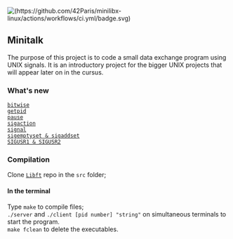 ![(https://github.com/42Paris/minilibx-linux/actions/workflows/ci.yml/badge.svg)](https://img.shields.io/badge/norminette-100%25-green)
## Minitalk 

The purpose of this project is to code a small data exchange program using UNIX signals. It is an introductory project for the bigger UNIX projects that will appear later on in the cursus. 

### What's new 
[`bitwise`](https://www.cprogramming.com/tutorial/bitwise_operators.html) <br>
[`getpid`](https://man7.org/linux/man-pages/man2/getpid.2.html) <br>
[`pause`](https://man7.org/linux/man-pages/man2/pause.2.html) <br>
[`sigaction`](https://man7.org/linux/man-pages/man2/sigaction.2.html) <br>
[`signal`](https://man7.org/linux/man-pages/man2/signal.2.html) <br>
[`sigemptyset & sigaddset`](https://man7.org/linux/man-pages/man3/sigsetops.3.html) <br>
[`SIGUSR1 & SIGUSR2`](https://www.gnu.org/software/libc/manual/html_node/Miscellaneous-Signals.html)<br>

### Compilation
Clone [`Libft`](https://github.com/carlarfranca/42Projects/tree/main/ft_libft/Libft_Commented) repo  in the `src` folder; <br>
#### In the terminal <br>
Type `make` to compile files; <br>
`./server` and `./client [pid number] "string"` on simultaneous terminals to start the program.<br>
`make fclean` to delete the executables.
